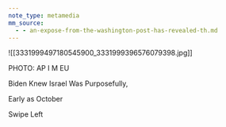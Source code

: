 ```yaml
---
note_type: metamedia
mm_source:
  - - an-expose-from-the-washington-post-has-revealed-th.md
---
```


![[3331999497180545900_3331999396576079398.jpg]]

PHOTO: AP I M EU

Biden Knew Israel
Was Purposefully,

Early as October

Swipe Left


